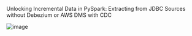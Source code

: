 Unlocking Incremental Data in PySpark: Extracting from JDBC Sources without Debezium or AWS DMS with CDC

![image](https://user-images.githubusercontent.com/39345855/233194646-f2e05fed-0a20-4a69-95cd-63328005a89f.png)

